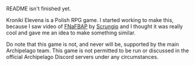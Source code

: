 README isn't finished yet.

Kroniki Elevena is a Polish RPG game.
I started working to make this, because I saw video of [FNaFBAP](https://github.com/Scrungip/FNaFBAP) by [Scrungip](https://github.com/Scrungip) and I thought it was really cool and gave me an idea to make something similar.

Do note that this game is not, and never will be, supported by the main Archipelago team.
This game is not permitted to be run or discussed in the official Archipelago Discord servers under any circumstances.